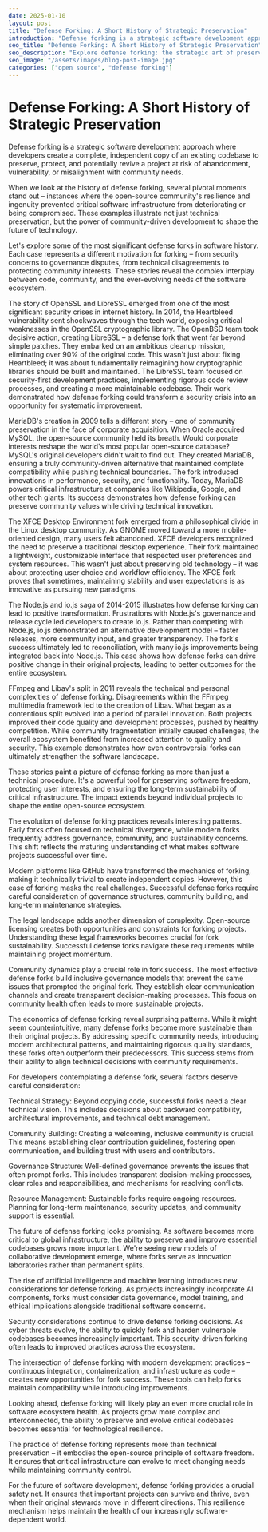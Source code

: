 ```yaml
---
date: 2025-01-10
layout: post
title: "Defense Forking: A Short History of Strategic Preservation"
introduction: "Defense forking is a strategic software development approach where developers create a complete, independent copy of an existing codebase to preserve, protect, and potentially revive a project at risk of abandonment, vulnerability, or misalignment with community needs. The forkability of a project defines whether a software is truly open-source or not."
seo_title: "Defense Forking: A Short History of Strategic Preservation"
seo_description: "Explore defense forking: the strategic art of preserving and reviving open-source software through community-driven technological conservation."
seo_image: "/assets/images/blog-post-image.jpg"
categories: ["open source", "defense forking"]
---
```


# Defense Forking: A Short History of Strategic Preservation

Defense forking is a strategic software development approach where developers create a complete, independent copy of an existing codebase to preserve, protect, and potentially revive a project at risk of abandonment, vulnerability, or misalignment with community needs.

When we look at the history of defense forking, several pivotal moments stand out – instances where the open-source community's resilience and ingenuity prevented critical software infrastructure from deteriorating or being compromised. These examples illustrate not just technical preservation, but the power of community-driven development to shape the future of technology.

Let's explore some of the most significant defense forks in software history. Each case represents a different motivation for forking – from security concerns to governance disputes, from technical disagreements to protecting community interests. These stories reveal the complex interplay between code, community, and the ever-evolving needs of the software ecosystem.

The story of OpenSSL and LibreSSL emerged from one of the most significant security crises in internet history. In 2014, the Heartbleed vulnerability sent shockwaves through the tech world, exposing critical weaknesses in the OpenSSL cryptographic library. The OpenBSD team took decisive action, creating LibreSSL – a defense fork that went far beyond simple patches. They embarked on an ambitious cleanup mission, eliminating over 90% of the original code. This wasn't just about fixing Heartbleed; it was about fundamentally reimagining how cryptographic libraries should be built and maintained. The LibreSSL team focused on security-first development practices, implementing rigorous code review processes, and creating a more maintainable codebase. Their work demonstrated how defense forking could transform a security crisis into an opportunity for systematic improvement.

MariaDB's creation in 2009 tells a different story – one of community preservation in the face of corporate acquisition. When Oracle acquired MySQL, the open-source community held its breath. Would corporate interests reshape the world's most popular open-source database? MySQL's original developers didn't wait to find out. They created MariaDB, ensuring a truly community-driven alternative that maintained complete compatibility while pushing technical boundaries. The fork introduced innovations in performance, security, and functionality. Today, MariaDB powers critical infrastructure at companies like Wikipedia, Google, and other tech giants. Its success demonstrates how defense forking can preserve community values while driving technical innovation.

The XFCE Desktop Environment fork emerged from a philosophical divide in the Linux desktop community. As GNOME moved toward a more mobile-oriented design, many users felt abandoned. XFCE developers recognized the need to preserve a traditional desktop experience. Their fork maintained a lightweight, customizable interface that respected user preferences and system resources. This wasn't just about preserving old technology – it was about protecting user choice and workflow efficiency. The XFCE fork proves that sometimes, maintaining stability and user expectations is as innovative as pursuing new paradigms.

The Node.js and io.js saga of 2014-2015 illustrates how defense forking can lead to positive transformation. Frustrations with Node.js's governance and release cycle led developers to create io.js. Rather than competing with Node.js, io.js demonstrated an alternative development model – faster releases, more community input, and greater transparency. The fork's success ultimately led to reconciliation, with many io.js improvements being integrated back into Node.js. This case shows how defense forks can drive positive change in their original projects, leading to better outcomes for the entire ecosystem.

FFmpeg and Libav's split in 2011 reveals the technical and personal complexities of defense forking. Disagreements within the FFmpeg multimedia framework led to the creation of Libav. What began as a contentious split evolved into a period of parallel innovation. Both projects improved their code quality and development processes, pushed by healthy competition. While community fragmentation initially caused challenges, the overall ecosystem benefited from increased attention to quality and security. This example demonstrates how even controversial forks can ultimately strengthen the software landscape.

These stories paint a picture of defense forking as more than just a technical procedure. It's a powerful tool for preserving software freedom, protecting user interests, and ensuring the long-term sustainability of critical infrastructure. The impact extends beyond individual projects to shape the entire open-source ecosystem.

The evolution of defense forking practices reveals interesting patterns. Early forks often focused on technical divergence, while modern forks frequently address governance, community, and sustainability concerns. This shift reflects the maturing understanding of what makes software projects successful over time.

Modern platforms like GitHub have transformed the mechanics of forking, making it technically trivial to create independent copies. However, this ease of forking masks the real challenges. Successful defense forks require careful consideration of governance structures, community building, and long-term maintenance strategies.

The legal landscape adds another dimension of complexity. Open-source licensing creates both opportunities and constraints for forking projects. Understanding these legal frameworks becomes crucial for fork sustainability. Successful defense forks navigate these requirements while maintaining project momentum.

Community dynamics play a crucial role in fork success. The most effective defense forks build inclusive governance models that prevent the same issues that prompted the original fork. They establish clear communication channels and create transparent decision-making processes. This focus on community health often leads to more sustainable projects.

The economics of defense forking reveal surprising patterns. While it might seem counterintuitive, many defense forks become more sustainable than their original projects. By addressing specific community needs, introducing modern architectural patterns, and maintaining rigorous quality standards, these forks often outperform their predecessors. This success stems from their ability to align technical decisions with community requirements.

For developers contemplating a defense fork, several factors deserve careful consideration:

Technical Strategy: Beyond copying code, successful forks need a clear technical vision. This includes decisions about backward compatibility, architectural improvements, and technical debt management.

Community Building: Creating a welcoming, inclusive community is crucial. This means establishing clear contribution guidelines, fostering open communication, and building trust with users and contributors.

Governance Structure: Well-defined governance prevents the issues that often prompt forks. This includes transparent decision-making processes, clear roles and responsibilities, and mechanisms for resolving conflicts.

Resource Management: Sustainable forks require ongoing resources. Planning for long-term maintenance, security updates, and community support is essential.

The future of defense forking looks promising. As software becomes more critical to global infrastructure, the ability to preserve and improve essential codebases grows more important. We're seeing new models of collaborative development emerge, where forks serve as innovation laboratories rather than permanent splits.

The rise of artificial intelligence and machine learning introduces new considerations for defense forking. As projects increasingly incorporate AI components, forks must consider data governance, model training, and ethical implications alongside traditional software concerns.

Security considerations continue to drive defense forking decisions. As cyber threats evolve, the ability to quickly fork and harden vulnerable codebases becomes increasingly important. This security-driven forking often leads to improved practices across the ecosystem.

The intersection of defense forking with modern development practices – continuous integration, containerization, and infrastructure as code – creates new opportunities for fork success. These tools can help forks maintain compatibility while introducing improvements.

Looking ahead, defense forking will likely play an even more crucial role in software ecosystem health. As projects grow more complex and interconnected, the ability to preserve and evolve critical codebases becomes essential for technological resilience.

The practice of defense forking represents more than technical preservation – it embodies the open-source principle of software freedom. It ensures that critical infrastructure can evolve to meet changing needs while maintaining community control.

For the future of software development, defense forking provides a crucial safety net. It ensures that important projects can survive and thrive, even when their original stewards move in different directions. This resilience mechanism helps maintain the health of our increasingly software-dependent world.
